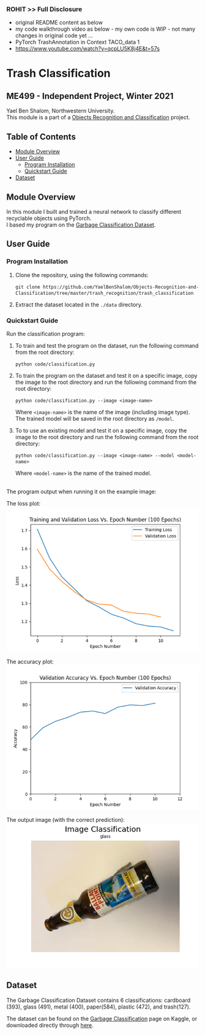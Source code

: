 ### ROHIT >> Full Disclosure 
- original README content as below 
- my code walkthrough video as below - my own code is WIP - not many changes in original code yet ...
- PyTorch TrashAnnotation in Context TACO_data 1 
- https://www.youtube.com/watch?v=qcpLU5K8j4E&t=57s

#



# Trash Classification

## ME499 - Independent Project, Winter 2021

Yael Ben Shalom, Northwestern University.<br>
This module is a part of a [Objects Recognition and Classification](https://github.com/YaelBenShalom/Objects-Recognition-and-Classification) project.

## Table of Contents

- [Module Overview](#module-overview)
- [User Guide](#user-guide)
  - [Program Installation](#program-installation)
  - [Quickstart Guide](#quickstart-guide)
- [Dataset](#dataset)

## Module Overview

In this module I built and trained a neural network to classify different recyclable objects using PyTorch.<br>
I based my program on the [Garbage Classification Dataset](https://www.kaggle.com/asdasdasasdas/garbage-classification).

## User Guide

### Program Installation

1. Clone the repository, using the following commands:

   ```
   git clone https://github.com/YaelBenShalom/Objects-Recognition-and-Classification/tree/master/trash_recognition/trash_classification
   ```

2. Extract the dataset located in the `./data` directory.

### Quickstart Guide

Run the classification program:

1. To train and test the program on the dataset, run the following command from the root directory:

   ```
   python code/classification.py
   ```

2. To train the program on the dataset and test it on a specific image, copy the image to the root directory and run the following command from the root directory:

   ```
   python code/classification.py --image <image-name>
   ```

   Where `<image-name>` is the name of the image (including image type).<br>
   The trained model will be saved in the root directory as `/model`.

3. To to use an existing model and test it on a specific image, copy the image to the root directory and run the following command from the root directory:
   ```
   python code/classification.py --image <image-name> --model <model-name>
   ```
   Where `<model-name>` is the name of the trained model.

<br>The program output when running it on the example image:

The loss plot:<br>
![Loss Graph](<https://github.com/YaelBenShalom/Objects-Recognition-and-Classification/blob/master/trash_detection/trash_classification/images/Losses%20(100%20Epochs).png>)

The accuracy plot:<br>
![Accuracy Graph](<https://github.com/YaelBenShalom/Objects-Recognition-and-Classification/blob/master/trash_detection/trash_classification/images/Accuracy%20(100%20Epochs).png>)

The output image (with the correct prediction):<br>
![Accuracy Graph](https://github.com/YaelBenShalom/Objects-Recognition-and-Classification/blob/master/trash_detection/trash_classification/images/Image_Classification.png)

## Dataset

The Garbage Classification Dataset contains 6 classifications: cardboard (393), glass (491), metal (400), paper(584), plastic (472), and trash(127).

The dataset can be found on the [Garbage Classification](https://www.kaggle.com/asdasdasasdas/garbage-classification) page on Kaggle, or downloaded directly through [here](https://www.kaggle.com/asdasdasasdas/garbage-classification/download).
